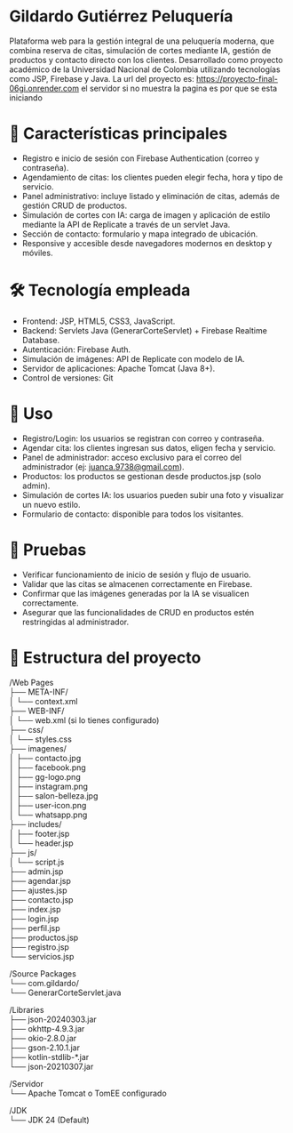 # Gildardo Gutiérrez Peluquería

Plataforma web para la gestión integral de una peluquería moderna, que combina reserva de citas, simulación de cortes mediante IA, gestión de productos y contacto directo con los clientes. Desarrollado como proyecto académico de la Universidad Nacional de Colombia utilizando tecnologías como JSP, Firebase y Java. La url del proyecto es: https://proyecto-final-06gi.onrender.com el servidor si no muestra la pagina es por que se esta iniciando 

# 📌 Características principales

- Registro e inicio de sesión con Firebase Authentication (correo y contraseña).
- Agendamiento de citas: los clientes pueden elegir fecha, hora y tipo de servicio.
- Panel administrativo: incluye listado y eliminación de citas, además de gestión CRUD de productos.
- Simulación de cortes con IA: carga de imagen y aplicación de estilo mediante la API de Replicate a través de un servlet Java.
- Sección de contacto: formulario y mapa integrado de ubicación.
- Responsive y accesible desde navegadores modernos en desktop y móviles.

# 🛠️ Tecnología empleada
- Frontend: JSP, HTML5, CSS3, JavaScript.
- Backend: Servlets Java (GenerarCorteServlet) + Firebase Realtime Database.
- Autenticación: Firebase Auth.
- Simulación de imágenes: API de Replicate con modelo de IA.
- Servidor de aplicaciones: Apache Tomcat (Java 8+).
- Control de versiones: Git

# 🔧 Uso

- Registro/Login: los usuarios se registran con correo y contraseña.
- Agendar cita: los clientes ingresan sus datos, eligen fecha y servicio.
- Panel de administrador: acceso exclusivo para el correo del administrador (ej: juanca.9738@gmail.com).
- Productos: los productos se gestionan desde productos.jsp (solo admin).
- Simulación de cortes IA: los usuarios pueden subir una foto y visualizar un nuevo estilo.
- Formulario de contacto: disponible para todos los visitantes.

# 🧪 Pruebas

- Verificar funcionamiento de inicio de sesión y flujo de usuario.
- Validar que las citas se almacenen correctamente en Firebase.
- Confirmar que las imágenes generadas por la IA se visualicen correctamente.
- Asegurar que las funcionalidades de CRUD en productos estén restringidas al administrador.

# 📁 Estructura del proyecto

/Web Pages <br>
├── META-INF/ <br>
│   └── context.xml <br>
├── WEB-INF/ <br>
│   └── web.xml (si lo tienes configurado) <br>
├── css/ <br>
│   └── styles.css <br>
├── imagenes/ <br>
│   ├── contacto.jpg <br>
│   ├── facebook.png <br>
│   ├── gg-logo.png <br>
│   ├── instagram.png <br>
│   ├── salon-belleza.jpg <br>
│   ├── user-icon.png <br>
│   └── whatsapp.png <br>
├── includes/ <br>
│   ├── footer.jsp <br>
│   └── header.jsp <br>
├── js/ <br>
│   └── script.js <br>
├── admin.jsp <br>
├── agendar.jsp <br>
├── ajustes.jsp <br>
├── contacto.jsp <br>
├── index.jsp <br>
├── login.jsp <br>
├── perfil.jsp <br>
├── productos.jsp <br>
├── registro.jsp <br>
└── servicios.jsp <br>

/Source Packages <br>
└── com.gildardo/ <br>
    └── GenerarCorteServlet.java <br>

/Libraries <br>
├── json-20240303.jar <br>
├── okhttp-4.9.3.jar <br>
├── okio-2.8.0.jar <br>
├── gson-2.10.1.jar <br>
├── kotlin-stdlib-*.jar <br>
└── json-20210307.jar <br>

/Servidor <br>
└── Apache Tomcat o TomEE configurado <br>

/JDK <br>
└── JDK 24 (Default) <br>
